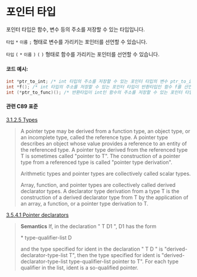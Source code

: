 # 포인터 타입
포인터 타입은 함수, 변수 등의 주소를 저장할 수 있는 타입입니다.

`타입` `*` `이름` `;` 형태로 변수를 가리키는 포인터를 선언할 수 있습니다.

`타입` `(` `*` `이름` `)` `(` `)` 형태로 함수를 가리키는 포인터를 선언할 수 있습니다. 

#### 코드 예시:
```c
int *ptr_to_int; /* int 타입의 주소를 저장할 수 있는 포인터 타입의 변수 ptr_to_int를 선언합니다. */
int *f(); /* int 타입의 주소를 저장할 수 있는 포인터 타입이 반환타입인 함수 f를 선언합니다. */
int (*ptr_to_func)(); /* 반환타입이 int인 함수의 주소를 저장할 수 있는 포인터 타입의 변수 ptr_to_func을 선언합니다. */
```

#### 관련 C89 표준
[3.1.2.5 Types](https://port70.net/~nsz/c/c89/c89-draft.html#3.1.2.5)
> A pointer type may be derived from a function type, an object type, or an incomplete type, called the reference type.
> A pointer type describes an object whose value provides a reference to an entity of the referenced type.
> A pointer type derived from the referenced type T is sometimes called "pointer to T".
> The construction of a pointer type from a referenced type is called "pointer type derivation".
>
> Arithmetic types and pointer types are collectively called scalar types.
>
> Array, function, and pointer types are collectively called derived declarator types.
> A declarator type derivation from a type T is the construction of a derived declarator type from T
> by the application of an array, a function, or a pointer type derivation to T.

[3.5.4.1 Pointer declarators](https://port70.net/~nsz/c/c89/c89-draft.html#3.5.4.1)
> **Semantics**
> If, in the declaration " T D1 ", D1 has the form
>
> \* type-qualifier-list<opt> D
>
> and the type specified for ident in the declaration " T D " is "derived-declarator-type-list T",
> then the type specified for ident is "derived-declarator-type-list type-qualifier-list pointer to T".
> For each type qualifier in the list, ident is a so-qualified pointer. 
